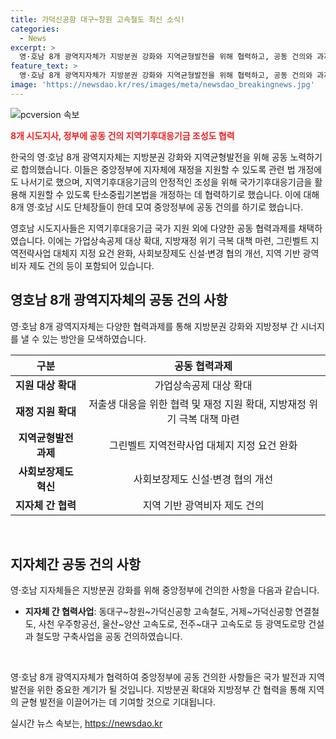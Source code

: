 ```yaml
---
title: 가덕신공항 대구~창원 고속철도 최신 소식!
categories:
  - News
excerpt: >
  영·호남 8개 광역지자체가 지방분권 강화와 지역균형발전을 위해 협력하고, 공동 건의와 과제 추진을 결의했다. 지역기후대응기금의 안정 조성을 위해 중앙정부 지원을 촉구하고, 관련 법 개정에 나서기로 했다. 또한, 고속철도 및 연결철도 건설사업을 추진하고, 다양한 협력과제를 채택해 정부에 공동 건의하기로 결의했다. 8개 시도지사 및 부단체장들의 협력으로 미래를 위한 구체적인 계획을 펼쳐나가고 있다.
feature_text: >
  영·호남 8개 광역지자체가 지방분권 강화와 지역균형발전을 위해 협력하고, 공동 건의와 과제 추진을 결의했다. 지역기후대응기금의 안정 조성을 위해 중앙정부 지원을 촉구하고, 관련 법 개정에 나서기로 했다. 또한, 고속철도 및 연결철도 건설사업을 추진하고, 다양한 협력과제를 채택해 정부에 공동 건의하기로 결의했다. 8개 시도지사 및 부단체장들의 협력으로 미래를 위한 구체적인 계획을 펼쳐나가고 있다.
image: 'https://newsdao.kr/res/images/meta/newsdao_breakingnews.jpg'
---
```


<p><img src="https://newsdao.kr/res/images/meta/newsdao_breakingnews.jpg" alt="pcversion 속보" /></p>

<p><b><span style="color: #ee2323;">8개 시도지사, 정부에 공동 건의 지역기후대응기금 조성도 협력</span></b></p>

<p>한국의 영·호남 8개 광역지자체는 지방분권 강화와 지역균형발전을 위해 공동 노력하기로 합의했습니다. 이들은 중앙정부에 지자체에 재정을 지원할 수 있도록 관련 법 개정에도 나서기로 했으며, 지역기후대응기금의 안정적인 조성을 위해 국가기후대응기금을 활용해 지원할 수 있도록 탄소중립기본법을 개정하는 데 협력하기로 했습니다. 이에 대해 8개 영·호남 시도 단체장들이 한데 모여 중앙정부에 공동 건의를 하기로 했습니다.</p>

<p>영호남 시도지사들은 지역기후대응기금 국가 지원 외에 다양한 공동 협력과제를 채택하였습니다. 이에는 가업상속공제 대상 확대, 지방재정 위기 극복 대책 마련, 그린벨트 지역전략사업 대체지 지정 요건 완화, 사회보장제도 신설·변경 협의 개선, 지역 기반 광역비자 제도 건의 등이 포함되어 있습니다.</p>

<h2 data-ke-size="size26">영호남 8개 광역지자체의 공동 건의 사항</h2>

<p data-ke-size="size16">영·호남 8개 광역지자체는 다양한 협력과제를 통해 지방분권 강화와 지방정부 간 시너지를 낼 수 있는 방안을 모색하였습니다.</p>

<table>
<thead>
<tr>
<th style="text-align: center;">구분</th>
<th style="text-align: center;">공동 협력과제</th>
</tr>
</thead>
<tbody>
<tr>
<td style="text-align: center; height: 17px;"><b>지원 대상 확대</b></td>
<td style="text-align: center; height: 17px;">가업상속공제 대상 확대</td>
</tr>
<tr>
<td style="text-align: center; height: 17px;"><b>재정 지원 확대</b></td>
<td style="text-align: center; height: 17px;">저출생 대응을 위한 협력 및 재정 지원 확대, 지방재정 위기 극복 대책 마련</td>
</tr>
<tr>
<td style="text-align: center; height: 17px;"><b>지역균형발전 과제</b></td>
<td style="text-align: center; height: 17px;">그린벨트 지역전략사업 대체지 지정 요건 완화</td>
</tr>
<tr>
<td style="text-align: center; height: 17px;"><b>사회보장제도 혁신</b></td>
<td style="text-align: center; height: 17px;">사회보장제도 신설·변경 협의 개선</td>
</tr>
<tr>
<td style="text-align: center; height: 17px;"><b>지자체 간 협력</b></td>
<td style="text-align: center; height: 17px;">지역 기반 광역비자 제도 건의</td>
</tr>
</tbody>
</table>

<p data-ke-size="size16">&nbsp;</p>

<h2 data-ke-size="size26">지자체간 공동 건의 사항</h2>

<p data-ke-size="size16">영·호남 지자체들은 지방분권 강화를 위해 중앙정부에 건의한 사항을 다음과 같습니다.</p>

<ul>
<li><b>지자체 간 협력사업</b>: 동대구~창원~가덕신공항 고속철도, 거제~가덕신공항 연결철도, 사천 우주항공선, 울산~양산 고속도로, 전주~대구 고속도로 등 광역도로망 건설과 철도망 구축사업을 공동 건의하였습니다.</li>
</ul>

<p data-ke-size="size16">&nbsp;</p>

<p>영·호남 8개 광역지자체가 협력하여 중앙정부에 공동 건의한 사항들은 국가 발전과 지역 발전을 위한 중요한 계기가 될 것입니다. 지방분권 확대와 지방정부 간 협력을 통해 지역의 균형 발전을 이끌어가는 데 기여할 것으로 기대됩니다.</p>
실시간 뉴스 속보는, <a href="https://newsdao.kr" rel="dofollow">https://newsdao.kr</a>


